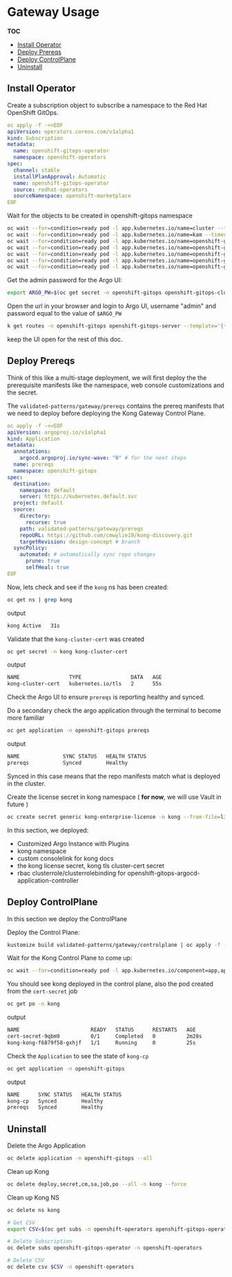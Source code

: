 # Gateway Usage

**TOC**
- [Install Operator](#install-operator)
- [Deploy Prereqs](#deploy-prereqs)
- [Deploy ControlPlane](#deploy-controlplane)
- [Uninstall](#uninstall)

## Install Operator

Create a subscription object to subscribe a namespace to the Red Hat OpenShift GitOps.

```yaml
oc apply -f -<<EOF
apiVersion: operators.coreos.com/v1alpha1
kind: Subscription
metadata:
  name: openshift-gitops-operator
  namespace: openshift-operators
spec:
  channel: stable 
  installPlanApproval: Automatic
  name: openshift-gitops-operator 
  source: redhat-operators 
  sourceNamespace: openshift-marketplace
EOF
```

Wait for the objects to be created in openshift-gitops namespace

```bash
oc wait --for=condition=ready pod -l app.kubernetes.io/name=cluster --timeout=180s -n openshift-gitops
oc wait --for=condition=ready pod -l app.kubernetes.io/name=kam --timeout=180s -n openshift-gitops
oc wait --for=condition=ready pod -l app.kubernetes.io/name=openshift-gitops-application-controller --timeout=180s -n openshift-gitops
oc wait --for=condition=ready pod -l app.kubernetes.io/name=openshift-gitops-dex-server --timeout=180s -n openshift-gitops
oc wait --for=condition=ready pod -l app.kubernetes.io/name=openshift-gitops-redis --timeout=180s -n openshift-gitops
oc wait --for=condition=ready pod -l app.kubernetes.io/name=openshift-gitops-repo-server --timeout=180s -n openshift-gitops
oc wait --for=condition=ready pod -l app.kubernetes.io/name=openshift-gitops-server --timeout=180s -n openshift-gitops
```

Get the admin password for the Argo UI:

```bash
export ARGO_PW=$(oc get secret -n openshift-gitops openshift-gitops-cluster -ojsonpath='{.data.admin\.password}' | base64 -d)
```

Open the url in your browser and login to Argo UI, username "admin" and password equal to the value of `$ARGO_PW`

```bash
k get routes -n openshift-gitops openshift-gitops-server --template='{{ .spec.host }}'
```

keep the UI open for the rest of this doc.


## Deploy Prereqs

Think of this like a multi-stage deployment, we will first deploy the the prerequisite manifests like the namespace, web console customizations and the secret.

The `validated-patterns/gateway/prereqs` contains the prereq manifests that we need to deploy before deploying the Kong Gateway Control Plane.

```yaml
oc apply -f -<<EOF
apiVersion: argoproj.io/v1alpha1
kind: Application
metadata:
  annotations:
    argocd.argoproj.io/sync-wave: "0" # for the next steps
  name: prereqs
  namespace: openshift-gitops
spec:
  destination:
    namespace: default
    server: https://kubernetes.default.svc
  project: default
  source:
    directory:
      recurse: true
    path: validated-patterns/gateway/prereqs
    repoURL: https://github.com/cmwylie19/kong-discovery.git
    targetRevision: design-concept # branch
  syncPolicy:
    automated: # automatically sync repo changes
      prune: true
      selfHeal: true
EOF
```

Now, lets check and see if the `kong` ns has been created:

```bash
oc get ns | grep kong
```

output

```bash
kong Active   31s
```

Validate that the `kong-cluster-cert` was created

```bash
oc get secret -n kong kong-cluster-cert
```

output

```bash
NAME                TYPE                DATA   AGE
kong-cluster-cert   kubernetes.io/tls   2      55s
```



Check the Argo UI to ensure `prereqs` is reporting healthy and synced.

Do a secondary check the argo application through the terminal to become more familiar

```bash
oc get application -n openshift-gitops prereqs
```

output

```bash
NAME              SYNC STATUS   HEALTH STATUS
prereqs           Synced        Healthy
```

Synced in this case means that the repo manifests match what is deployed in the cluster.

Create the license secret in kong namespace ( **for now**, we will use Vault in future )

```bash
oc create secret generic kong-enterprise-license -n kong --from-file=license=license.json
```


In this section, we deployed:
- Customized Argo Instance with Plugins
- kong namespace
- custom consolelink for kong docs
- the kong license secret, kong tls cluster-cert secret
- rbac clusterrole/clusterrolebinding for openshift-gitops-argocd-application-controller

## Deploy ControlPlane

In this section we deploy the ControlPlane

Deploy the Control Plane:

```bash
kustomize build validated-patterns/gateway/controlplane | oc apply -f - 
```

Wait for the Kong Control Plane to come up:
```bash
oc wait --for=condition=ready pod -l app.kubernetes.io/component=app,app.kubernetes.io/instance=kong -n kong --timeout=180s
```

You should see kong deployed in the control plane, also the pod created from the `cert-secret` job
```bash
oc get po -n kong
```

output

```bash
NAME                       READY   STATUS      RESTARTS   AGE
cert-secret-9qbm9          0/1     Completed   0          2m28s
kong-kong-f6879f58-gxhjf   1/1     Running     0          25s
```

Check the `Application` to see the state of `kong-cp`

```bash
oc get application -n openshift-gitops
```

output

```bash
NAME      SYNC STATUS   HEALTH STATUS
kong-cp   Synced        Healthy
prereqs   Synced        Healthy
```


## Uninstall

Delete the Argo Application

```bash
oc delete application -n openshift-gitops --all 
```

Clean up Kong

```bash
oc delete deploy,secret,cm,sa,job,po --all -n kong --force
```

Clean up Kong NS

```bash
oc delete ns kong
```

```bash
# Get CSV
export CSV=$(oc get subs -n openshift-operators openshift-gitops-operator -oyaml | grep currentCSV | sed 's/currentCSV://g')

# Delete Subscription
oc delete subs openshift-gitops-operator -n openshift-operators 

# Delete CSV
oc delete csv $CSV -n openshift-operators
```
